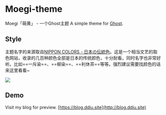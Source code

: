 # Moegi-theme
Moegi「萌黄」 - 一个Ghost主题
A simple theme for [Ghost](http://github.com/tryghost/ghost/).

## Style

主题名字的来源取自[NIPPON COLORS - 日本の伝統色](http://nipponcolors.com)。这是一个相当文艺的取色网站，收录的几百种颜色全部是日本的传统颜色，十分耐看，同时名字也非常好听。比如==一斥染==、==柳染==、==利休茶==等等。强烈建议需要找颜色的话来这里看看~

![](http://ostfcwjy3.bkt.clouddn.com/17-10-1/66284039.jpg)

## Demo
Visit my blog for preview. [https://blog.ddiu.site](http://blog.ddiu.site)